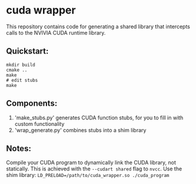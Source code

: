 # cuda wrapper
This repository contains code for generating a shared library that intercepts calls to the NVIVIA CUDA runtime library.

## Quickstart:
    mkdir build
    cmake ..
    make
    # edit stubs
    make

## Components:
1. 'make\_stubs.py' generates CUDA function stubs, for you to fill in with custom functionality
2. 'wrap\_generate.py' combines stubs into a shim library

## Notes:
Compile your CUDA program to dynamically link the CUDA library, not statically. This is achieved with the `--cudart shared` flag to `nvcc`.
Use the shim library: `LD_PRELOAD=/path/to/cuda_wrapper.so ./cuda_program`
